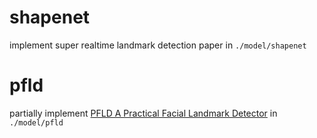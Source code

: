 # shapenet
implement super realtime landmark detection paper in `./model/shapenet`

# pfld
partially implement [PFLD A Practical Facial Landmark Detector](https://arxiv.org/abs/1902.10859) in `./model/pfld`
